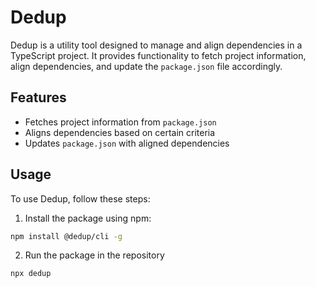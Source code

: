 # Dedup

Dedup is a utility tool designed to manage and align dependencies in a TypeScript project. It provides functionality to fetch project information, align dependencies, and update the `package.json` file accordingly.

## Features

- Fetches project information from `package.json`
- Aligns dependencies based on certain criteria
- Updates `package.json` with aligned dependencies

## Usage

To use Dedup, follow these steps:

1. Install the package using npm:

```bash
npm install @dedup/cli -g
```

2. Run the package in the repository

```bash
npx dedup
```
